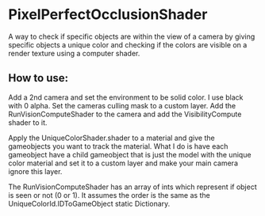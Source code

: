 # PixelPerfectOcclusionShader
 A way to check if specific objects are within the view of a camera by giving specific objects a unique color and checking if the colors are visible on a render texture using a computer shader.

 ## How to use:
 Add a 2nd camera and set the environment to be solid color. I use black with 0 alpha.
 Set the cameras culling mask to a custom layer.
 Add the RunVisionComputeShader to the camera and add the VisibilityCompute shader to it.
 
 Apply the UniqueColorShader.shader to a material and give the gameobjects you want to track the material.
 What I do is have each gameobject have a child gameobject that is just the model with the unique color material and set it to a custom layer and make your main camera ignore this layer.

The RunVisionComputeShader has an array of ints which represent if object is seen or not (0 or 1).
It assumes the order is the same as the UniqueColorId.IDToGameObject static Dictionary.
